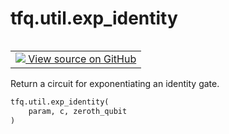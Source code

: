 <div itemscope itemtype="http://developers.google.com/ReferenceObject">
<meta itemprop="name" content="tfq.util.exp_identity" />
<meta itemprop="path" content="Stable" />
</div>

# tfq.util.exp_identity

<!-- Insert buttons and diff -->

<table class="tfo-notebook-buttons tfo-api" align="left">

<td>
  <a target="_blank" href="https://github.com/tensorflow/quantum/tree/master/tensorflow_quantum/python/util.py">
    <img src="https://www.tensorflow.org/images/GitHub-Mark-32px.png" />
    View source on GitHub
  </a>
</td></table>



Return a circuit for exponentiating an identity gate.

```python
tfq.util.exp_identity(
    param, c, zeroth_qubit
)
```



<!-- Placeholder for "Used in" -->

